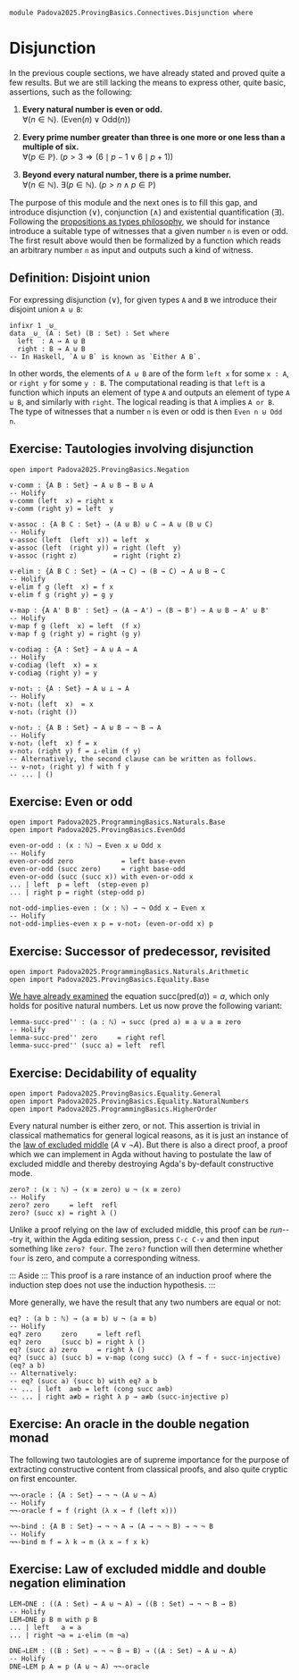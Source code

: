 ```
module Padova2025.ProvingBasics.Connectives.Disjunction where
```

# Disjunction

In the previous couple sections, we have already stated and proved quite a few
results. But we are still lacking the means to express other, quite basic,
assertions, such as the following:

1. **Every natural number is even or odd.** \
   $\forall(n \in \mathbb{N}).\ (\mathrm{Even}(n) \vee \mathrm{Odd}(n))$

2. **Every prime number greater than three is one more or one less than a multiple of six.** \
   $\forall(p \in \mathbb{P}).\ (p > 3 \Rightarrow (6 \mid p-1 \vee 6 \mid p+1))$

3. **Beyond every natural number, there is a prime number.** \
   $\forall(n \in \mathbb{N}).\ \exists(p \in \mathbb{N}).\ (p > n \wedge p \in \mathbb{P})$

The purpose of this module and the next ones is to fill this gap, and introduce disjunction (∨),
conjunction (∧) and existential quantification (∃). Following the [propositions
as types philosophy](Padova2025.ProvingBasics.PropositionsAsTypes.html), we
should for instance introduce a suitable type of witnesses that a given number `n`
is even or odd. The first result above would then be formalized by a function
which reads an arbitrary number `n` as input and outputs such a kind of
witness.


## Definition: Disjoint union

For expressing disjunction (∨), for given types `A` and `B` we introduce their
disjoint union `A ⊎ B`:

```
infixr 1 _⊎_
data _⊎_ (A : Set) (B : Set) : Set where
  left  : A → A ⊎ B
  right : B → A ⊎ B
-- In Haskell, `A ⊎ B` is known as `Either A B`.
```

In other words, the elements of `A ⊎ B` are of the form `left x` for some `x : A`,
or `right y` for some `y : B`. The computational reading is that `left` is a
function which inputs an element of type `A` and outputs an element of type `A ⊎ B`,
and similarly with `right`. The logical reading is that `A` implies `A or B`.
The type of witnesses that a number `n` is even or odd is then `Even n ⊎ Odd n`.


## Exercise: Tautologies involving disjunction

```
open import Padova2025.ProvingBasics.Negation
```

```
∨-comm : {A B : Set} → A ⊎ B → B ⊎ A
-- Holify
∨-comm (left  x) = right x
∨-comm (right y) = left  y
```

```
∨-assoc : {A B C : Set} → (A ⊎ B) ⊎ C → A ⊎ (B ⊎ C)
-- Holify
∨-assoc (left  (left  x)) = left  x
∨-assoc (left  (right y)) = right (left  y)
∨-assoc (right z)         = right (right z)
```

```
∨-elim : {A B C : Set} → (A → C) → (B → C) → A ⊎ B → C
-- Holify
∨-elim f g (left  x) = f x
∨-elim f g (right y) = g y
```

```
∨-map : {A A' B B' : Set} → (A → A') → (B → B') → A ⊎ B → A' ⊎ B'
-- Holify
∨-map f g (left  x) = left  (f x)
∨-map f g (right y) = right (g y)
```

```
∨-codiag : {A : Set} → A ⊎ A → A
-- Holify
∨-codiag (left  x) = x
∨-codiag (right y) = y
```

```
∨-not₁ : {A : Set} → A ⊎ ⊥ → A
-- Holify
∨-not₁ (left  x)  = x
∨-not₁ (right ())
```

```
∨-not₂ : {A B : Set} → A ⊎ B → ¬ B → A
-- Holify
∨-not₂ (left  x) f = x
∨-not₂ (right y) f = ⊥-elim (f y)
-- Alternatively, the second clause can be written as follows.
-- ∨-not₂ (right y) f with f y
-- ... | ()
```


## Exercise: Even or odd

```
open import Padova2025.ProgrammingBasics.Naturals.Base
open import Padova2025.ProvingBasics.EvenOdd
```

```
even-or-odd : (x : ℕ) → Even x ⊎ Odd x
-- Holify
even-or-odd zero            = left base-even
even-or-odd (succ zero)     = right base-odd
even-or-odd (succ (succ x)) with even-or-odd x
... | left  p = left  (step-even p)
... | right p = right (step-odd p)
```

```
not-odd-implies-even : (x : ℕ) → ¬ Odd x → Even x
-- Holify
not-odd-implies-even x p = ∨-not₂ (even-or-odd x) p
```


## Exercise: Successor of predecessor, revisited

```
open import Padova2025.ProgrammingBasics.Naturals.Arithmetic
open import Padova2025.ProvingBasics.Equality.Base
```

[We have already examined](Padova2025.ProvingBasics.Equality.NaturalNumbers.html#lemma-succ-pred')
the equation $\mathsf{succ}(\mathsf{pred}(a)) = a$, which only holds for
positive natural numbers. Let us now prove the following variant:

```
lemma-succ-pred'' : (a : ℕ) → succ (pred a) ≡ a ⊎ a ≡ zero
-- Holify
lemma-succ-pred'' zero     = right refl
lemma-succ-pred'' (succ a) = left  refl
```


## Exercise: Decidability of equality

```
open import Padova2025.ProvingBasics.Equality.General
open import Padova2025.ProvingBasics.Equality.NaturalNumbers
open import Padova2025.ProgrammingBasics.HigherOrder
```

Every natural number is either zero, or not. This assertion is trivial
in classical mathematics for general logical reasons, as it is just an
instance of the [law of excluded middle](https://en.wikipedia.org/wiki/Law_of_excluded_middle)
($A ∨ ¬A$). But there is also a direct proof, a proof which we can implement
in Agda without having to postulate the law of excluded middle
and thereby destroying Agda's by-default constructive mode.

```
zero? : (x : ℕ) → (x ≡ zero) ⊎ ¬ (x ≡ zero)
-- Holify
zero? zero     = left  refl
zero? (succ x) = right λ ()
```

Unlike a proof relying on the law of excluded middle, this proof can
be *run*---try it, within the Agda editing session, press `C-c C-v`
and then input something like `zero? four`. The `zero?` function will
then determine whether `four` is zero, and compute a corresponding
witness.

::: Aside :::
This proof is a rare instance of an induction proof where the
induction step does not use the induction hypothesis.
:::

More generally, we have the result that any two numbers are equal or not:

```
eq? : (a b : ℕ) → (a ≡ b) ⊎ ¬ (a ≡ b)
-- Holify
eq? zero     zero     = left refl
eq? zero     (succ b) = right λ ()
eq? (succ a) zero     = right λ ()
eq? (succ a) (succ b) = ∨-map (cong succ) (λ f → f ∘ succ-injective) (eq? a b)
-- Alternatively:
-- eq? (succ a) (succ b) with eq? a b
-- ... | left  a≡b = left (cong succ a≡b)
-- ... | right a≢b = right λ p → a≢b (succ-injective p)
```


## Exercise: An oracle in the double negation monad

The following two tautologies are of supreme importance for the purpose of
extracting constructive content from classical proofs, and also quite cryptic
on first encounter.

```
¬¬-oracle : {A : Set} → ¬ ¬ (A ⊎ ¬ A)
-- Holify
¬¬-oracle f = f (right (λ x → f (left x)))
```

```
¬¬-bind : {A B : Set} → ¬ ¬ A → (A → ¬ ¬ B) → ¬ ¬ B
-- Holify
¬¬-bind m f = λ k → m (λ x → f x k)
```


## Exercise: Law of excluded middle and double negation elimination

```
LEM⇒DNE : ((A : Set) → A ⊎ ¬ A) → ((B : Set) → ¬ ¬ B → B)
-- Holify
LEM⇒DNE p B m with p B
... | left   a = a
... | right ¬a = ⊥-elim (m ¬a)
```

```
DNE⇒LEM : ((B : Set) → ¬ ¬ B → B) → ((A : Set) → A ⊎ ¬ A)
-- Holify
DNE⇒LEM p A = p (A ⊎ ¬ A) ¬¬-oracle
```
